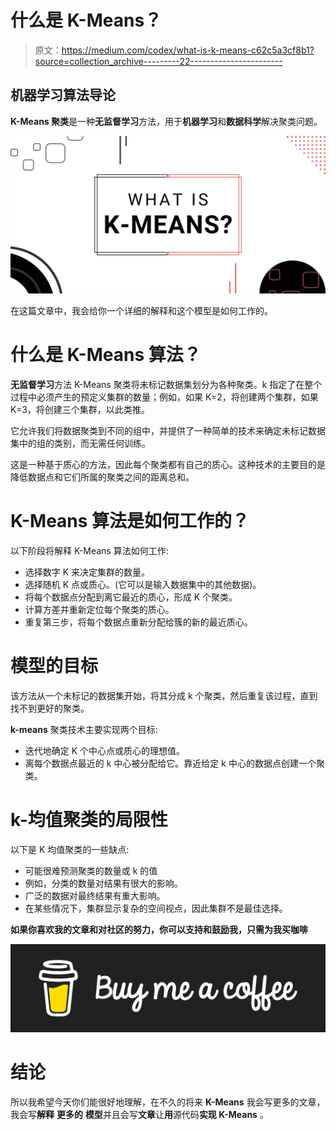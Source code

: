 # 什么是 K-Means？

> 原文：<https://medium.com/codex/what-is-k-means-c62c5a3cf8b1?source=collection_archive---------22----------------------->

## 机器学习算法导论

**K-Means 聚类**是一种**无监督学习**方法，用于**机器学习**和**数据科学**解决聚类问题。

![](img/c9f31be54a879fbe18420ca228150373.png)

在这篇文章中，我会给你一个详细的解释和这个模型是如何工作的。

# 什么是 K-Means 算法？

**无监督学习**方法 K-Means 聚类将未标记数据集划分为各种聚类。k 指定了在整个过程中必须产生的预定义集群的数量；例如，如果 K=2，将创建两个集群，如果 K=3，将创建三个集群，以此类推。

它允许我们将数据聚类到不同的组中，并提供了一种简单的技术来确定未标记数据集中的组的类别，而无需任何训练。

这是一种基于质心的方法，因此每个聚类都有自己的质心。这种技术的主要目的是降低数据点和它们所属的聚类之间的距离总和。

# K-Means 算法是如何工作的？

以下阶段将解释 K-Means 算法如何工作:

*   选择数字 K 来决定集群的数量。
*   选择随机 K 点或质心。(它可以是输入数据集中的其他数据)。
*   将每个数据点分配到离它最近的质心，形成 K 个聚类。
*   计算方差并重新定位每个聚类的质心。
*   重复第三步，将每个数据点重新分配给簇的新的最近质心。

# 模型的目标

该方法从一个未标记的数据集开始，将其分成 k 个聚类，然后重复该过程，直到找不到更好的聚类。

**k-means** 聚类技术主要实现两个目标:

*   迭代地确定 K 个中心点或质心的理想值。
*   离每个数据点最近的 k 中心被分配给它。靠近给定 k 中心的数据点创建一个聚类。

# k-均值聚类的局限性

以下是 K 均值聚类的一些缺点:

*   可能很难预测聚类的数量或 k 的值
*   例如，分类的数量对结果有很大的影响。
*   广泛的数据对最终结果有重大影响。
*   在某些情况下，集群显示复杂的空间视点，因此集群不是最佳选择。

**如果你喜欢我的文章和对社区的努力，你可以支持和鼓励我，只需为我买咖啡**

[![](img/f9a4854b53b0349d59863b77fa1b74d1.png)](https://www.buymeacoffee.com/iaviral)

# 结论

所以我希望今天你们能很好地理解，在不久的将来 **K-Means** 我会写更多的文章，我会写**解释** **更多的** **模型**并且会写**文章**让**用**源代码**实现 K-Means** 。